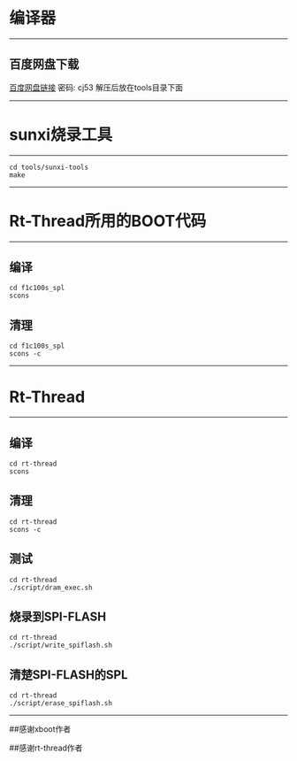 # 编译器
---
## 百度网盘下载
[百度网盘链接](https://pan.baidu.com/s/1p6ZYa3AyKuIl3OleZJiONQ)
密码: cj53
解压后放在tools目录下面

---
# sunxi烧录工具
---
```shell
cd tools/sunxi-tools
make
```
---
# Rt-Thread所用的BOOT代码
---
## 编译
```shell
cd f1c100s_spl
scons
```
## 清理
```shell
cd f1c100s_spl
scons -c
```
---
# Rt-Thread
---
## 编译
```shell
cd rt-thread
scons
```
## 清理
```shell
cd rt-thread
scons -c
```
## 测试
```shell
cd rt-thread
./script/dram_exec.sh
```
## 烧录到SPI-FLASH
```shell
cd rt-thread
./script/write_spiflash.sh
```
## 清楚SPI-FLASH的SPL
```shell
cd rt-thread
./script/erase_spiflash.sh
```
---

##感谢xboot作者

##感谢rt-thread作者
